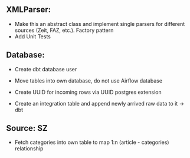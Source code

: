 ## XMLParser:
- Make this an abstract class and implement single parsers for different sources (Zeit, FAZ, etc.). Factory pattern
- Add Unit Tests

## Database:
- Create dbt database user
- Move tables into own database, do not use Airflow database

- Create UUID for incoming rows via UUID postgres extension
- Create an integration table and append newly arrived raw data to it -> dbt

## Source: SZ

- Fetch categories into own table to map 1:n (article - categories) relationship